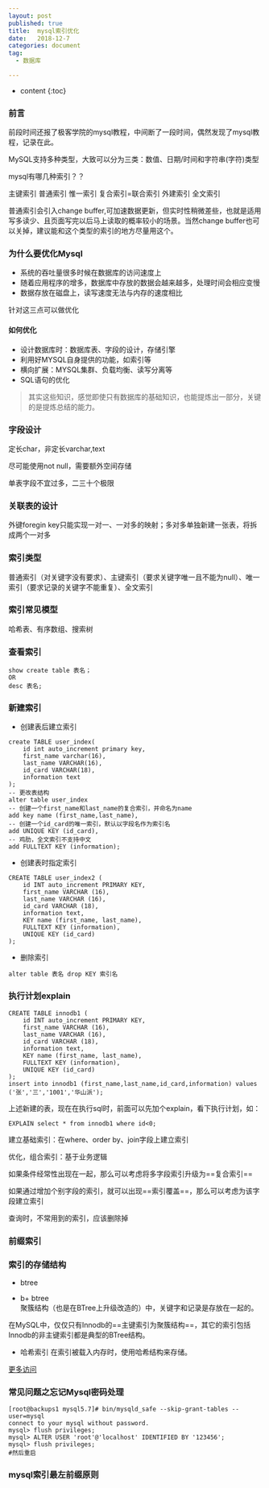 ```yaml
---
layout: post
published: true
title:  mysql索引优化
date:   2018-12-7
categories: document
tag:
  - 数据库

---
```

* content
{:toc}

### 前言
前段时间还报了极客学院的mysql教程，中间断了一段时间，偶然发现了mysql教程，记录在此。

MySQL支持多种类型，大致可以分为三类：数值、日期/时间和字符串(字符)类型

mysql有哪几种索引？？

主键索引 普通索引 惟一索引 复合索引=联合索引 外建索引 全文索引

普通索引会引入change buffer,可加速数据更新，但实时性稍微差些，也就是适用写多读少、且页面写完以后马上读取的概率较小的场景。当然change buffer也可以关掉，建议能和这个类型的索引的地方尽量用这个。

### 为什么要优化Mysql
+ 系统的吞吐量很多时候在数据库的访问速度上  
+ 随着应用程序的增多，数据库中存放的数据会越来越多，处理时间会相应变慢
+ 数据存放在磁盘上，读写速度无法与内存的速度相比

针对这三点可以做优化

#### 如何优化
+ 设计数据库时：数据库表、字段的设计，存储引擎
+ 利用好MYSQL自身提供的功能，如索引等
+ 横向扩展：MYSQL集群、负载均衡、读写分离等
+ SQL语句的优化

> 其实这些知识，感觉即使只有数据库的基础知识，也能提炼出一部分，关键的是提炼总结的能力。

### 字段设计

定长char，非定长varchar,text

尽可能使用not null，需要额外空间存储

单表字段不宜过多，二三十个极限

### 关联表的设计

外键foregin key只能实现一对一、一对多的映射；多对多单独新建一张表，将拆成两个一对多

### 索引类型

普通索引（对关键字没有要求）、主键索引（要求关键字唯一且不能为null）、唯一索引（要求记录的关键字不能重复）、全文索引

### 索引常见模型
哈希表、有序数组、搜索树

### 查看索引
```
show create table 表名；
OR
desc 表名;
```

### 新建索引
+ 创建表后建立索引  
```
create TABLE user_index(
	id int auto_increment primary key,
	first_name varchar(16),
	last_name VARCHAR(16),
	id_card VARCHAR(18),
	information text
);
-- 更改表结构
alter table user_index
-- 创建一个first_name和last_name的复合索引，并命名为name
add key name (first_name,last_name),
-- 创建一个id_card的唯一索引，默认以字段名作为索引名
add UNIQUE KEY (id_card),
-- 鸡肋，全文索引不支持中文
add FULLTEXT KEY (information);
```
+ 创建表时指定索引  
```
CREATE TABLE user_index2 (
	id INT auto_increment PRIMARY KEY,
	first_name VARCHAR (16),
	last_name VARCHAR (16),
	id_card VARCHAR (18),
	information text,
	KEY name (first_name, last_name),
	FULLTEXT KEY (information),
	UNIQUE KEY (id_card)
);
```
+ 删除索引   
```
alter table 表名 drop KEY 索引名
```

### 执行计划explain
```
CREATE TABLE innodb1 (
	id INT auto_increment PRIMARY KEY,
	first_name VARCHAR (16),
	last_name VARCHAR (16),
	id_card VARCHAR (18),
	information text,
	KEY name (first_name, last_name),
	FULLTEXT KEY (information),
	UNIQUE KEY (id_card)
);
insert into innodb1 (first_name,last_name,id_card,information) values ('张','三','1001','华山派');
```
上述新建的表，现在在执行sql时，前面可以先加个explain，看下执行计划，如：
```
EXPLAIN select * from innodb1 where id<0;
```

建立基础索引：在where、order by、join字段上建立索引

优化，组合索引：基于业务逻辑

如果条件经常性出现在一起，那么可以考虑将多字段索引升级为==复合索引==

如果通过增加个别字段的索引，就可以出现==索引覆盖==，那么可以考虑为该字段建立索引

查询时，不常用到的索引，应该删除掉


### 前缀索引

### 索引的存储结构

+ btree

+ b+ btree  
聚簇结构（也是在BTree上升级改造的）中，关键字和记录是存放在一起的。

在MySQL中，仅仅只有Innodb的==主键索引为聚簇结构==，其它的索引包括Innodb的非主键索引都是典型的BTree结构。

+ 哈希索引
在索引被载入内存时，使用哈希结构来存储。

[更多访问](https://juejin.im/post/5c6b9c09f265da2d8a55a855?utm_source=gold_browser_extension)

### 常见问题之忘记Mysql密码处理
```
[root@backups1 mysql5.7]# bin/mysqld_safe --skip-grant-tables --user=mysql
connect to your mysql without password.
mysql> flush privileges;
mysql> ALTER USER 'root'@'localhost' IDENTIFIED BY '123456';
mysql> flush privileges;
#然后重启
```

### mysql索引最左前缀原则
